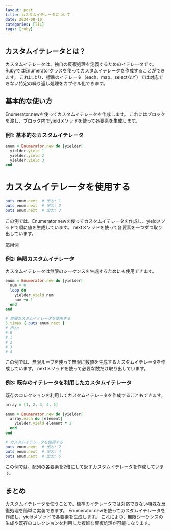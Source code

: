 ```yaml
---
layout: post
title: カスタムイテレータについて
date: 2024-08-10
categories: [TIL]
tags: [ruby]
---
```


## カスタムイテレータとは？
カスタムイテレータは、独自の反復処理を定義するためのイテレータです。
RubyではEnumeratorクラスを使ってカスタムイテレータを作成することができます。
これにより、標準のイテレータ（each、map、selectなど）では対応できない特定の繰り返し処理をカプセル化できます。

## 基本的な使い方
Enumerator.newを使ってカスタムイテレータを作成します。
これにはブロックを渡し、ブロック内でyieldメソッドを使って各要素を生成します。

### 例1: 基本的なカスタムイテレータ

```ruby
enum = Enumerator.new do |yielder|
  yielder.yield 1
  yielder.yield 2
  yielder.yield 3
end
```

# カスタムイテレータを使用する

```ruby
puts enum.next  # 出力: 1
puts enum.next  # 出力: 2
puts enum.next  # 出力: 3
```

この例では、Enumerator.newを使ってカスタムイテレータを作成し、yieldメソッドで順に値を生成しています。
nextメソッドを使って各要素を一つずつ取り出しています。

応用例

### 例2: 無限カスタムイテレータ
カスタムイテレータは無限のシーケンスを生成するためにも使用できます。

```ruby
enum = Enumerator.new do |yielder|
  num = 0
  loop do
    yielder.yield num
    num += 1
  end
end

# 無限カスタムイテレータを使用する
5.times { puts enum.next }
# 出力:
# 0
# 1
# 2
# 3
# 4
```

この例では、無限ループを使って無限に数値を生成するカスタムイテレータを作成しています。
nextメソッドを使って必要な数だけ取り出しています。

### 例3: 既存のイテレータを利用したカスタムイテレータ
既存のコレクションを利用してカスタムイテレータを作成することもできます。

```ruby
array = [1, 2, 3, 4, 5]

enum = Enumerator.new do |yielder|
  array.each do |element|
    yielder.yield element * 2
  end
end

# カスタムイテレータを使用する
puts enum.next  # 出力: 2
puts enum.next  # 出力: 4
puts enum.next  # 出力: 6
```

この例では、配列の各要素を2倍にして返すカスタムイテレータを作成しています。

## まとめ
カスタムイテレータを使うことで、標準のイテレータでは対応できない特殊な反復処理を簡単に実装できます。
Enumerator.newを使ってカスタムイテレータを作成し、yieldメソッドで各要素を生成します。
これにより、無限シーケンスの生成や既存のコレクションを利用した複雑な反復処理が可能になります。
